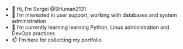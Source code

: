 - 👋 Hi, I’m Sergei @SHuman2131
- 👀 I’m interested in user support, working with databases and system administration
- 🌱 I’m currently learning learning Python, Linux administration and DevOps practices
- 📫 I’m here for collecting my portfolio
